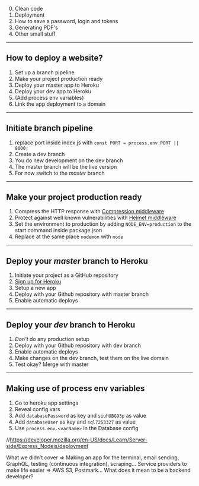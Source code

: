 0. Clean code
1. Deployment
2. How to save a password, login and tokens
3. Generating PDF's
4. Other small stuff
---
How to deploy a website?
---
1. Set up a branch pipeline
2. Make your project production ready
3. Deploy your master app to Heroku
4. Deploy your dev app to Heroku
5. (Add process env variables)
6. Link the app deployment to a domain
---
## Initiate branch pipeline
1. replace port inside index.js with `const PORT = process.env.PORT || 8000;`
2. Create a dev branch
3. You do new development on the dev branch
4. The master branch will be the live version
5. For now switch to the *master* branch
---
## Make your project production ready
1. Compress the HTTP response with [Compression middleware](https://www.npmjs.com/package/compression)
2. Protect against well known vulnerabilities with [Helmet middleware](https://www.npmjs.com/package/helmet)
3. Set the environment to production by adding `NODE_ENV=production` to the start command inside package.json
4. Replace at the same place `nodemon` with `node`

---
## Deploy your *master* branch to Heroku
1. Initiate your project as a GitHub repository
2. [Sign up for Heroku](https://signup.heroku.com/?c=70130000001x9jFAAQ)
3. Setup a new app
4. Deploy with your Github repository with master branch
5. Enable automatic deploys
---
## Deploy your *dev* branch to Heroku
1. *Don't* do any production setup
2. Deploy with your Github repository with dev branch
3. Enable automatic deploys
4. Make changes on the dev branch, test them on the live domain
5. Test okay? Merge with master
---
## Making use of process env variables
1. Go to heroku app settings
2. Reveal config vars
3. Add `databasePassword` as key and `siuhUBG93p` as value
4. Add `databaseUser` as key and `sql7253327` as value
5. Use `process.env.<varName>` in the Database config


//https://developer.mozilla.org/en-US/docs/Learn/Server-side/Express_Nodejs/deployment












What we didn’t cover => Making an app for the terminal, email sending, GraphQL, testing (continuous integration), scraping…
Service providers to make life easier => AWS S3, Postmark…
What does it mean to be a backend developer?
